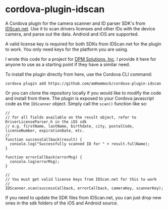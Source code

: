 # cordova-plugin-idscan
A Cordova plugin for the camera scanner and ID parser SDK's from [IDScan.net](http://IDScan.net). Use it to scan drivers licenses and other IDs with the device camera, and parse out the data. Android and iOS are supported.

A valid license key is required for both SDKs from IDScan.net for the plugin to work. You only need keys for the platform you are using.

I wrote this code for a project for [DPM Solutions, Inc](http://dpmsinc.net). I provide it here for anyone to use as a starting point if they have a similar need.

To install the plugin directly from here, use the Cordova CLI command:

    cordova plugin add https://github.com/amHammock/cordova-plugin-idscan

Or you can clone the repository locally if you would like to modify the code and install from there. The plugin is exposed to your Cordova javascript code as the `IDScanner` object. Simply call the `scan()` function like so:

    //  
    // for all fields available on the result object, refer to DriverLicenseParser.h in the iOS sdk
    // e.g. firstName, lastName, birthdate, city, postalCode, licenseNumber, expirationDate, etc.
    //
    function successCallback(result) {
      console.log("Successfully scanned ID for " + result.fullName);
    }

    function errorCallback(errorMsg) {
      console.log(errorMsg);
    }

    //
    // You must get valid license keys from IDScan.net for this to work
    //
    IDScanner.scan(successCallback, errorCallback, cameraKey, scannerKey);

If you need to update the SDK files from IDScan.net, you can just drop new ones in the sdk folders of the iOS and Android source.


